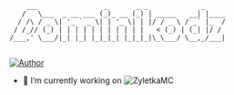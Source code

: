 ```
    ___                _       _ _             _     
   /   \___  _ __ ___ (_)_ __ (_) | _____   __| |____
  / /\ / _ \| '_ ` _ \| | '_ \| | |/ / _ \ / _` |_  /
 / /_// (_) | | | | | | | | | | |   < (_) | (_| |/ / 
/___,' \___/|_| |_| |_|_|_| |_|_|_|\_\___/ \__,_/___|
                                                     
```                                                         

[![Author](https://img.shields.io/badge/Made%20with%20%E2%99%A5%EF%B8%8F%20by-Dominikodz-red?style=for-the-badge)](https://www.instagram.com/dominikodz/)

- 🔭 I’m currently working on ![ZyletkaMC](https://github.com/Dominikodz/ZyletkaMC)
